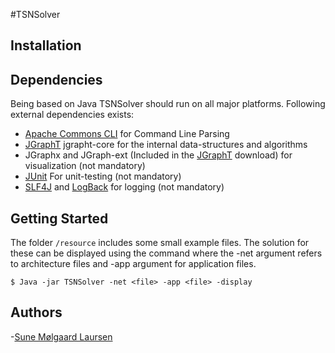 #TSNSolver

## Installation ##

## Dependencies ##
Being based on Java TSNSolver should run on all major platforms. Following external dependencies exists:
* [Apache Commons CLI](http://commons.apache.org/proper/commons-cli/) for Command Line Parsing
* [JGraphT](http://jgrapht.org/) jgrapht-core for the internal data-structures and algorithms
* JGraphx and JGraph-ext (Included in the [JGraphT](http://jgrapht.org/) download) for visualization (not mandatory)
* [JUnit](http://junit.org/) For unit-testing (not mandatory)
* [SLF4J](http://www.slf4j.org/) and [LogBack](http://logback.qos.ch/) for logging (not mandatory)

## Getting Started ##
The folder `/resource` includes some small example files. The solution for these can be displayed using the command where the -net argument refers to architecture files and -app argument for application files.
	
	$ Java -jar TSNSolver -net <file> -app <file> -display

## Authors ##
-[Sune Mølgaard Laursen](http://smlaursen.github.io/)

